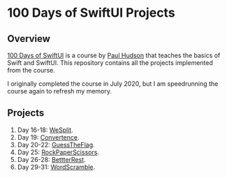 # 100 Days of SwiftUI Projects

## Overview
[100 Days of SwiftUI](https://www.hackingwithswift.com/100/swiftui) is a course by [Paul Hudson](https://mastodon.social/@twostraws) that teaches the basics of Swift and SwiftUI. This repository contains all the projects implemented from the course.

I originally completed the course in July 2020, but I am speedrunning the course again to refresh my memory.

## Projects
1. Day 16-18: [WeSplit](https://www.hackingwithswift.com/100/swiftui/16).
2. Day 19: [Convertence](https://www.hackingwithswift.com/100/swiftui/19).
3. Day 20-22: [GuessTheFlag](https://www.hackingwithswift.com/100/swiftui/20).
4. Day 25: [RockPaperScissors](https://www.hackingwithswift.com/100/swiftui/25).
5. Day 26-28: [BettterRest](https://www.hackingwithswift.com/100/swiftui/26).
6. Day 29-31: [WordScramble](https://www.hackingwithswift.com/100/swiftui/29).